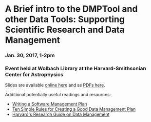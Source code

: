 # A Brief intro to the DMPTool and other Data Tools: Supporting Scientific Research and Data Management
### Jan. 30, 2017, 1-2pm
### Event held at Wolbach Library at the Harvard-Smithsonian Center for Astrophysics

Slides are available [online here](http://slides.com/dbouquin/dmptool_013017) and as [PDFs here](link).

Additional potentially useful readings and resources:

* [Writing a Software Management Plan](https://www.software.ac.uk/resources/guides/software-management-plans)    
* [Ten Simple Rules for Creating a Good Data Management Plan](http://journals.plos.org/ploscompbiol/article?id=10.1371/journal.pcbi.1004525)    
* [Harvard's Research Guide on Data Management](http://guides.library.harvard.edu/dmp)   
